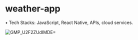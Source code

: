 # weather-app
• Tech Stacks: JavaScript, React Native, APIs, cloud services.

![GMP_U2F2ZUdIMDE=](https://user-images.githubusercontent.com/126287987/221451992-8fde45a5-c605-4bd3-af0b-aebe39d454f4.GIF)
